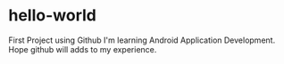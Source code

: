 hello-world
===========

First Project using Github
I'm learning Android Application Development. Hope github will adds to my experience. 
